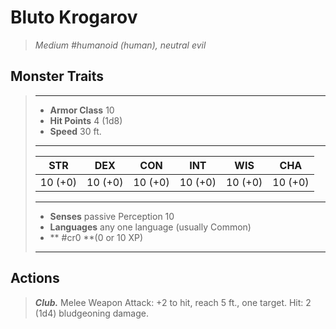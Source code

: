 # Bluto Krogarov
>*Medium #humanoid (human), neutral evil*
## Monster Traits
>___
>- **Armor Class** 10
>- **Hit Points** 4 (1d8)
>- **Speed** 30 ft.
>___
>|STR|DEX|CON|INT|WIS|CHA|
>|:---:|:---:|:---:|:---:|:---:|:---:|
>|10 (+0)|10 (+0)|10 (+0)|10 (+0)|10 (+0)|10 (+0)|
>___
>- **Senses** passive Perception 10
>- **Languages** any one language (usually Common)
>- ** #cr0 **(0 or 10 XP)
>___
## Actions
>***Club.*** Melee Weapon Attack: +2 to hit, reach 5 ft., one target. Hit: 2 (1d4) bludgeoning damage.